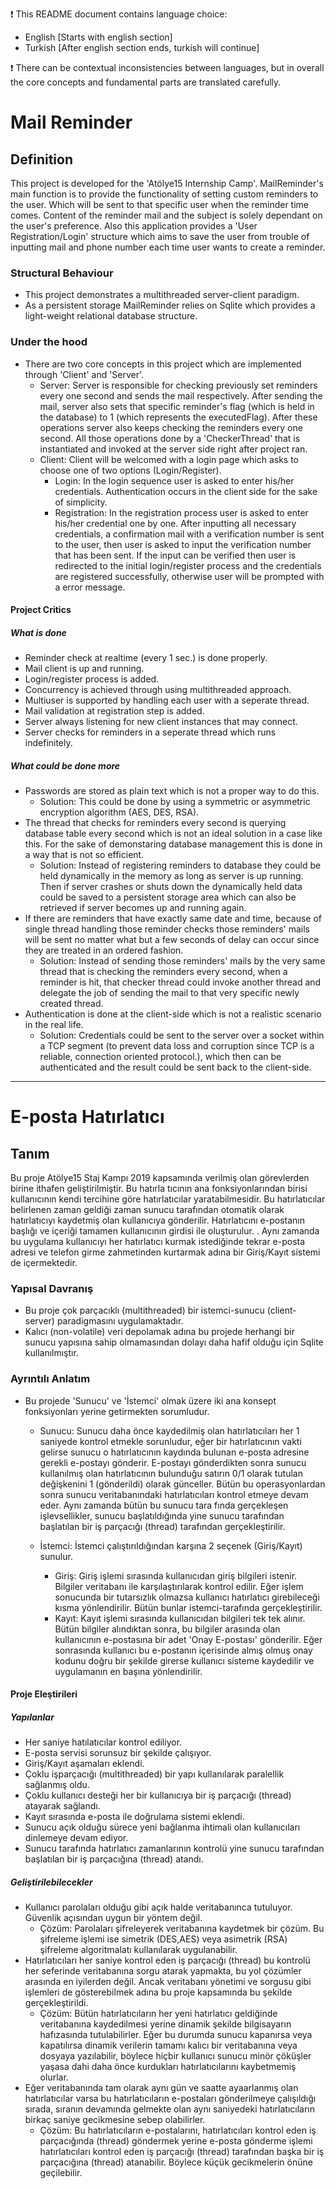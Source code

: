 :exclamation: This README document contains language choice:
  - English [Starts with english section]
  - Turkish [After english section ends, turkish will continue]

:exclamation: There can be contextual inconsistencies between languages, but in overall
the core concepts and fundamental parts are translated carefully.

# Mail Reminder

## Definition
This project is developed for the 'Atölye15 Internship Camp'. MailReminder's main function is 
to provide the functionality of setting custom reminders to the user. Which will be sent to
that specific user when the reminder time comes. Content of the reminder mail and the subject is solely
dependant on the user's preference. Also this application provides a 'User Registration/Login' structure 
which aims to save the user from trouble of inputting mail and phone number each time user wants to create a reminder.

### Structural Behaviour

- This project demonstrates a multithreaded server-client paradigm. 
- As a persistent storage MailReminder relies on Sqlite which provides a light-weight relational database structure.

### Under the hood

- There are two core concepts in this project which are implemented through 'Client' and 'Server'.
  - Server: Server is responsible for checking previously set reminders every one second
 and sends the mail respectively. After sending the mail, server also sets that specific reminder's
 flag (which is held in the database) to 1 (which represents the executedFlag). After these operations server also 
 keeps checking the reminders every one second. All those operations done by a 'CheckerThread' 
 that is instantiated and invoked at the server side right after project ran.
   - Client: Client will be welcomed with a login page which asks to choose one of two options (Login/Register).
     - Login: In the login sequence user is asked to enter his/her credentials. Authentication
     occurs in the client side for the sake of simplicity. 
     - Registration: In the registration process user is asked to enter his/her credential one by one.
     After inputting all necessary credentials, a confirmation mail with a verification number is sent
     to the user, then user is asked to input the verification number that has been sent. If the input can be verified
     then user is redirected to the initial login/register process and the credentials are registered successfully,
     otherwise user will be prompted with a error message.

#### Project Critics
##### What is done
 - Reminder check at realtime (every 1 sec.) is done properly.
 - Mail client is up and running.
 - Login/register process is added.
 - Concurrency is achieved through using multithreaded approach.
 - Multiuser is supported by handling each user with a seperate thread.
 - Mail validation at registration step is added.
 - Server always listening for new client instances that may connect.
 - Server checks for reminders in a seperate thread which runs indefinitely.

##### What could be done more
 - Passwords are stored as plain text which is not a proper way to do this.
   - Solution: This could be done by using a symmetric or asymmetric encryption algorithm (AES,
    DES, RSA).
 - The thread that checks for reminders every second is querying database table 
 every second which is not an ideal solution in a case like this. For the sake of
 demonstaring database management this is done in a way that is not so efficient. 
   - Solution: Instead of registering reminders to database they could be held dynamically
   in the memory as long as server is up running. Then if server crashes or shuts down 
   the dynamically held data could be saved to a persistent storage area which can also be retrieved if server becomes up and running again.
- If there are reminders that have exactly same date and time, because of single thread handling 
those reminder checks those reminders' mails will be sent no matter what but a few 
seconds of delay can occur since they are treated in an ordered fashion. 
  - Solution: Instead of sending those reminders' mails by the very same thread that is checking the reminders every second, 
  when a reminder is hit, that checker thread could invoke another thread and delegate the
  job of sending the mail to that very specific newly created thread.   
- Authentication is done at the client-side which is not a realistic scenario in the real life. 
  - Solution: Credentials could be sent to the server over a socket within a TCP segment (to prevent data loss and corruption since TCP is a reliable, connection oriented protocol.), which then can be authenticated and the 
  result could be sent back to the client-side.

----------------------------------------------------------------------------
# E-posta Hatırlatıcı

## Tanım
Bu proje Atölye15 Staj Kampı 2019 kapsamında verilmiş olan görevlerden birine ithafen geliştirilmiştir. Bu hatırla
tıcının ana fonksiyonlarından birisi kullanıcının kendi tercihine göre hatırlatıcılar yaratabilmesidir. Bu hatırlatıcılar
 belirlenen zaman geldiği zaman sunucu tarafından otomatik olarak hatırlatıcıyı kaydetmiş olan 
 kullanıcıya gönderilir. Hatırlatıcını e-postanın başlığı ve içeriği tamamen kullanıcının girdisi ile oluşturulur.
 . Aynı zamanda bu uygulama kullanıcıyı her hatırlatıcı kurmak istediğinde tekrar e-posta adresi ve telefon girme zahmetinden
 kurtarmak adına bir Giriş/Kayıt sistemi de içermektedir.

### Yapısal Davranış

- Bu proje çok parçacıklı (multithreaded) bir istemci-sunucu (client-server) paradigmasını uygulamaktadır.
- Kalıcı (non-volatile) veri depolamak adına bu projede herhangi bir sunucu yapısına sahip olmamasından dolayı daha hafif olduğu için
Sqlite kullanılmıştır.

### Ayrıntılı Anlatım

- Bu projede 'Sunucu' ve 'İstemci' olmak üzere iki ana konsept fonksiyonları yerine getirmekten sorumludur.
  - Sunucu: Sunucu daha önce kaydedilmiş olan hatırlatıcıları her 1 saniyede kontrol etmekle sorunludur, eğer bir hatırlatıcının
  vakti gelirse sunucu o hatırlatıcının kaydında bulunan e-posta adresine gerekli e-postayı gönderir. E-postayı gönderdikten sonra 
  sunucu kullanılmış olan hatırlatıcının bulunduğu satırın 0/1 olarak tutulan değişkenini 1 (gönderildi) olarak günceller.
  Bütün bu operasyonlardan sonra sunucu veritabanındaki hatırlatıcıları kontrol etmeye devam eder. Aynı zamanda bütün bu sunucu tara
  fında gerçekleşen işlevsellikler, sunucu başlatıldığında yine sunucu tarafından başlatılan bir iş parçacığı (thread) tarafından 
  gerçekleştirilir.
  
   - İstemci: İstemci çalıştırıldığından karşına 2 seçenek (Giriş/Kayıt) sunulur.
     - Giriş: Giriş işlemi sırasında kullanıcıdan giriş bilgileri istenir. Bilgiler veritabanı ile karşılaştırılarak kontrol edilir. 
     Eğer işlem sonucunda bir tutarsızlık olmazsa kullanıcı hatırlatıcı girebileceği kısma yönlendirilir. Bütün bunlar istemci-tarafında 
     gerçekleştirilir.
     - Kayıt: Kayıt işlemi sırasında kullanıcıdan bilgileri tek tek alınır. Bütün bilgiler alındıktan sonra, bu bilgiler arasında olan
     kullanıcının e-postasına bir adet 'Onay E-postası' gönderilir. Eğer sonrasında kullanıcı bu e-postanın içerisinde almış olmuş
     onay kodunu doğru bir şekilde girerse kullanıcı sisteme kaydedilir ve uygulamanın en başına yönlendirilir.

#### Proje Eleştirileri
##### Yapılanlar
 - Her saniye hatılatıcılar kontrol ediliyor.
 - E-posta servisi sorunsuz bir şekilde çalışıyor.
 - Giriş/Kayıt aşamaları eklendi.
 - Çoklu işparçacığı (multithreaded) bir yapı kullanılarak paralellik sağlanmış oldu.
 - Çoklu kullanıcı desteği her bir kullanıcıya bir iş parçacığı (thread) atayarak sağlandı.
 - Kayıt sırasında e-posta ile doğrulama sistemi eklendi. 
 - Sunucu açık olduğu sürece yeni bağlanma ihtimali olan kullanıcıları dinlemeye devam ediyor.
 - Sunucu tarafında hatırlatıcı zamanlarının kontrolü yine sunucu tarafından başlatılan bir iş parçacığına (thread) atandı. 

##### Geliştirilebilecekler
 - Kullanıcı parolaları olduğu gibi açık halde veritabanınca tutuluyor. Güvenlik açısından uygun bir yöntem değil.
   - Çözüm: Parolaları şifreleyerek veritabanına kaydetmek bir çözüm. Bu şifreleme işlemi ise simetrik (DES,AES) veya
   asimetrik (RSA) şifreleme algoritmalatı kullanılarak uygulanabilir.
 - Hatırlatıcıları her saniye kontrol eden iş parçacığı (thread) bu kontrolü her seferinde veritabanına sorgu atarak yapmakta,
 bu yol çözümler arasında en iyilerden değil. Ancak veritabanı yönetimi ve sorgusu gibi işlemleri de gösterebilmek adına bu proje
 kapsamında bu şekilde gerçekleştirildi.
   - Çözüm: Bütün hatırlatıcıların her yeni hatırlatıcı geldiğinde veritabanına kaydedilmesi yerine dinamik şekilde bilgisayarın hafızasında
   tutulabilirler. Eğer bu durumda sunucu kapanırsa veya kapatılırsa dinamik verilerin tamamı kalıcı bir veritabanına veya dosyaya 
   yazılabilir, böylece hiçbir kullanıcı sunucu minör çöküşler yaşasa dahi daha önce kurdukları hatırlatıcılarını kaybetmemiş olurlar.
- Eğer veritabanında tam olarak aynı gün ve saatte ayaarlanmış olan hatırlatıcılar varsa bu hatırlatıcıların e-postaları gönderilmeye
çalışıldığı sırada, sıranın devamında gelmekte olan aynı saniyedeki hatırlatıcıların birkaç saniye gecikmesine sebep olabilirler. 
  - Çözüm: Bu hatırlatıcıların e-postalarını, hatırlatıcıları kontrol eden iş parçacığında (thread) göndermek yerine e-posta gönderme
  işlemi hatırlatıcıları kontrol eden iş parçacığı (thread) tarafından başka bir iş parçacığına (thread) atanabilir. Böylece küçük
  gecikmelerin önüne geçilebilir.






